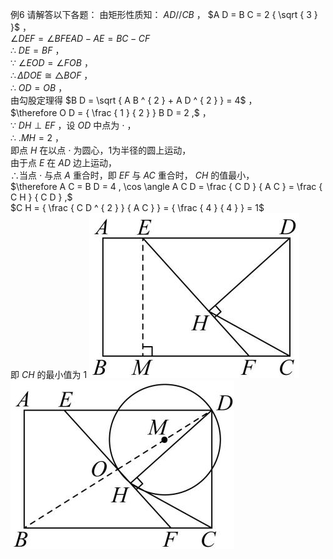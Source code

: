例6 请解答以下各题：
由矩形性质知： $A D / / C B$ ， $A D = B C = 2 { \sqrt { 3 } }$ ，  
$\angle D E F = \angle B F E A D - A E = B C - C F$   
∴ $D E = B F$ ，  
∵ $\angle E O D = \angle F O B$ ，  
$\therefore \Delta D O E { \cong } \triangle B O F$ ，  
∴ $O D = O B$ ，  
由勾股定理得 $B D = \sqrt { A B ^ { 2 } + A D ^ { 2 } } = 4$ ，  
$\therefore O D = { \frac { 1 } { 2 } } B D = 2 ,$ ，  
∵ $D H \perp E F$ ，设 $O D$ 中点为 $\cdot$ ，  
∴ $. M H = 2$ ，  
即点 $H$ 在以点 $\cdot$ 为圆心，1为半径的圆上运动，  
由于点 $E$ 在 $A D$ 边上运动，  
∴当点 $\cdot$ 与点 $A$ 重合时，即 $E F$ 与 $A C$ 重合时， $C H$ 的值最小，  
$\therefore A C = B D = 4 , \cos \angle A C D = \frac { C D } { A C } = \frac { C H } { C D } ,$   
$C H = { \frac { C D ^ { 2 } } { A C } } = { \frac { 4 } { 4 } } = 1$   
即 $C H$ 的最小值为 1
![](<../../qs_image_DB/专题2-3_八种隐圆类最值问题，圆来如此简单（解析版）/970691487e4822614bd6a1a83caaf0707d0147942546665e77ff2880d0e7f2d4.jpg>)
![](<../../qs_image_DB/专题2-3_八种隐圆类最值问题，圆来如此简单（解析版）/c755cd7b50b3c26b449bcee298002055df1424365ab475d98e17987c16fd3869.jpg>)
